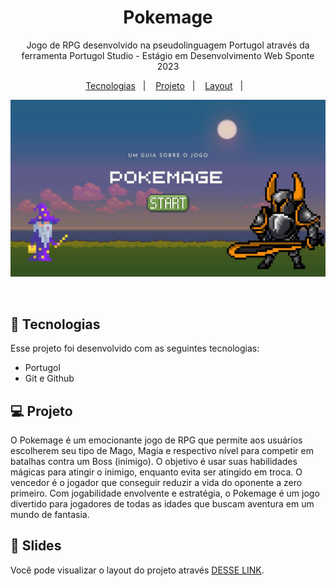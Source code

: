 

<h1 align="center"> Pokemage </h1>

<p align="center">
Jogo de RPG desenvolvido na pseudolinguagem Portugol através da ferramenta Portugol Studio - Estágio em Desenvolvimento Web Sponte 2023
</p>

<p align="center">
  <a href="#-tecnologias">Tecnologias</a>&nbsp;&nbsp;&nbsp;|&nbsp;&nbsp;&nbsp;
  <a href="#-projeto">Projeto</a>&nbsp;&nbsp;&nbsp;|&nbsp;&nbsp;&nbsp;
  <a href="#-layout">Layout</a>&nbsp;&nbsp;&nbsp;|&nbsp;&nbsp;&nbsp;
</p>

<p align="center">
  <img src=1.jpg
">
</p>

<br>

## 🚀 Tecnologias

Esse projeto foi desenvolvido com as seguintes tecnologias:

- Portugol
- Git e Github

## 💻 Projeto

O Pokemage é um emocionante jogo de RPG que permite aos usuários escolherem seu tipo de Mago, Magia e respectivo nível para competir em batalhas
contra um Boss (inimigo). O objetivo é usar suas habilidades mágicas para atingir o inimigo, enquanto evita ser atingido em troca.
O vencedor é o jogador que conseguir reduzir a vida do oponente a zero primeiro. Com jogabilidade envolvente e estratégia, o Pokemage é um jogo
divertido para jogadores de todas as idades que buscam aventura em um mundo de fantasia.

## 🔖 Slides

Você pode visualizar o layout do projeto através [DESSE LINK](Pokemage.2.pdf).
